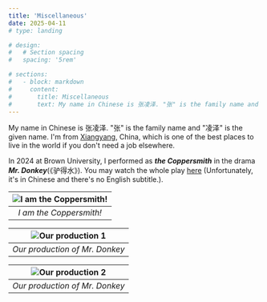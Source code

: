 ```yaml
---
title: 'Miscellaneous'
date: 2025-04-11
# type: landing

# design:
#   # Section spacing
#   spacing: '5rem'

# sections:
#   - block: markdown
#     content:
#       title: Miscellaneous
#       text: My name in Chinese is 张凌泽. "张" is the family name and "凌泽" is the given name. I'm from [Xiangyang](https://www.trip.com/travel-guide/destination/xiangyang-414/), China, which is one of the best places to live in the world if you don't need a job elsewhere. <br> In 2024 at Brown University, I performed as *the Coppersmith* in the drama *Mr. Donkey*(《驴得水》).
---
```

My name in Chinese is 张凌泽. "张" is the family name and "凌泽" is the given name. I'm from [Xiangyang](https://www.trip.com/travel-guide/destination/xiangyang-414/), China, which is one of the best places to live in the world if you don't need a job elsewhere.

In 2024 at Brown University, I performed as ***the Coppersmith*** in the drama ***Mr. Donkey***(《驴得水》). You may watch the whole play [here](https://drive.google.com/drive/folders/1wQySRdis2qU5zUvQ9yBYccOAf29lRjjT?usp=sharing) (Unfortunately, it's in Chinese and there's no English subtitle.).

|![I am the Coppersmith!](./indrama.jpg)|
|:--:| 
|*I am the Coppersmith!*|

|![Our production 1](./act1.jpg) |
|:--:| 
|*Our production of Mr. Donkey*|


|![Our production 2](./act2.jpg) |
|:--:| 
|*Our production of Mr. Donkey*|

<!-- | ![I am the Coppersmith!](./indrama.jpg) | 
|:--:| 
| *I am the Coppersmith!* |

| ![I am the Coppersmith!](./indrama.jpg) | 
|:--:| 
| *I am the Coppersmith!* | -->